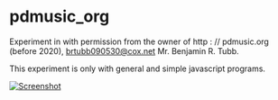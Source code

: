 # pdmusic_org
Experiment in with permission from the owner of http : // pdmusic.org (before 2020), brtubb090530@cox.net Mr. Benjamin R. Tubb.

This experiment is only with general and simple javascript programs.

[![Screenshot](https://dirkncl.github.io/pdmusic_org/pict/pdmusicHymn1.png)](https://dirkncl.github.io/pdmusic_org/hymns.html)
